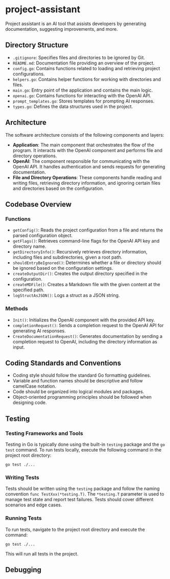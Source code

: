 # project-assistant

Project assistant is an AI tool that assists developers by generating documentation, suggesting improvements, and more.

## Directory Structure

- `.gitignore`: Specifies files and directories to be ignored by Git.
- `README.md`: Documentation file providing an overview of the project.
- `config.go`: Contains functions related to loading and retrieving project configurations.
- `helpers.go`: Contains helper functions for working with directories and files.
- `main.go`: Entry point of the application and contains the main logic.
- `openai.go`: Contains functions for interacting with the OpenAI API.
- `prompt_templates.go`: Stores templates for prompting AI responses.
- `types.go`: Defines the data structures used in the project.

## Architecture

The software architecture consists of the following components and layers:

- **Application**: The main component that orchestrates the flow of the program. It interacts with the OpenAI component and performs file and directory operations.
- **OpenAI**: The component responsible for communicating with the OpenAI API. It handles authentication and sends requests for generating documentation.
- **File and Directory Operations**: These components handle reading and writing files, retrieving directory information, and ignoring certain files and directories based on the configuration.

## Codebase Overview

### Functions

- `getConfig()`: Reads the project configuration from a file and returns the parsed configuration object.
- `getFlags()`: Retrieves command-line flags for the OpenAI API key and directory name.
- `getDirectoryInfo()`: Recursively retrieves directory information, including files and subdirectories, given a root path.
- `shouldEntryBeIgnored()`: Determines whether a file or directory should be ignored based on the configuration settings.
- `createOutputDir()`: Creates the output directory specified in the configuration.
- `createMDFile()`: Creates a Markdown file with the given content at the specified path.
- `logStructAsJSON()`: Logs a struct as a JSON string.

### Methods

- `Init()`: Initializes the OpenAI component with the provided API key.
- `completionRequest()`: Sends a completion request to the OpenAI API for generating AI responses.
- `CreateDocumentationRequest()`: Generates documentation by sending a completion request to OpenAI, including the directory information as input.

## Coding Standards and Conventions

- Coding style should follow the standard Go formatting guidelines.
- Variable and function names should be descriptive and follow camelCase notation.
- Code should be organized into logical modules and packages.
- Object-oriented programming principles should be followed when designing code.

## Testing

### Testing Frameworks and Tools

Testing in Go is typically done using the built-in `testing` package and the `go test` command. To run tests locally, execute the following command in the project root directory:

```
go test ./...
```

### Writing Tests

Tests should be written using the `testing` package and follow the naming convention `func TestXxx(*testing.T)`. The `*testing.T` parameter is used to manage test state and report test failures. Tests should cover different scenarios and edge cases.

### Running Tests

To run tests, navigate to the project root directory and execute the command:

```
go test ./...
```

This will run all tests in the project.

## Debugging

